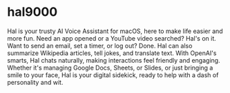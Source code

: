 # hal9000
Hal is your trusty AI Voice Assistant for macOS, here to make life easier and more fun. Need an app opened or a YouTube video searched? Hal's on it. Want to send an email, set a timer, or log out? Done. Hal can also summarize Wikipedia articles, tell jokes, and translate text. With OpenAI's smarts, Hal chats naturally, making interactions feel friendly and engaging. Whether it's managing Google Docs, Sheets, or Slides, or just bringing a smile to your face, Hal is your digital sidekick, ready to help with a dash of personality and wit.
